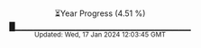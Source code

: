 <p align="center">
⏳Year Progress (4.51 %)<br>
█▁▁▁▁▁▁▁▁▁▁▁▁▁▁▁▁▁▁▁▁▁▁▁▁▁▁▁▁▁ <br>
<sub>Updated: Wed, 17 Jan 2024 12:03:45 GMT</sub>
</p>

